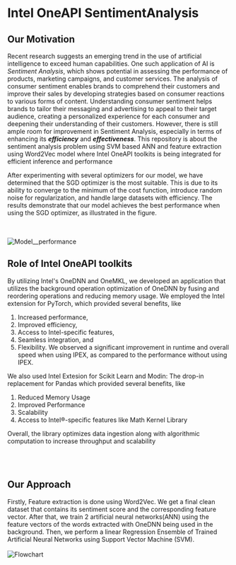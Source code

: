 # Intel OneAPI SentimentAnalysis

## Our Motivation

Recent research suggests an emerging trend in the use of artificial intelligence to exceed human capabilities. One such application of AI is *Sentiment Analysis*, which shows potential in assessing the performance of products, marketing campaigns, and customer services. The analysis of consumer sentiment enables brands to comprehend their customers and improve their sales by developing strategies based on consumer reactions to various forms of content. Understanding consumer sentiment helps brands to tailor their messaging and advertising to appeal to their target audience, creating a personalized experience for each consumer and deepening their understanding of their customers. However, there is still ample room for improvement in Sentiment Analysis, especially in terms of enhancing its ***efficiency*** and ***effectiveness***.
This repository is about the sentiment analysis problem using SVM based ANN and feature extraction using Word2Vec model where Intel OneAPI toolkits is being integrated for efficient inference and performance

After experimenting with several optimizers for our model, we have determined that the SGD optimizer is the most suitable. This is due to its ability to converge to the minimum of the cost function, introduce random noise for regularization, and handle large datasets with efficiency. The results demonstrate that our model achieves the best performance when using the SGD optimizer, as illustrated in the figure.

<br/><br/>
![Model__performance](https://user-images.githubusercontent.com/75220234/236590450-2b1ff2e5-a068-45da-930a-5fe878e4f6c2.jpeg)

## Role of Intel OneAPI toolkits
By utilizing Intel's OneDNN and OneMKL, we developed an application that utilizes the background operation optimization of OneDNN by fusing and reordering operations and reducing memory usage. 
We employed the Intel extension for PyTorch, which provided several benefits, like
1. Increased performance, 
2. Improved efficiency, 
3. Access to Intel-specific features, 
4. Seamless integration, and
5. Flexibility.
We observed a significant improvement in runtime and overall speed when using IPEX, as compared to the performance without using IPEX.

We also used Intel Extesion for Scikit Learn and Modin: The drop-in replacement for Pandas which provided several benefits, like
1. Reduced Memory Usage
2. Improved Performance 
3. Scalability
4. Access to Intel®-specific features like Math Kernel Library

Overall, the library optimizes data ingestion along with algorithmic computation to increase throughput and scalability

<br/><br/>

## Our Approach

Firstly, Feature extraction is done using Word2Vec.
We get a final clean dataset that contains its sentiment score and the corresponding feature vector.
After that, we train 2 artificial neural networks(ANN) using the feature vectors of the words extracted with OneDNN being used in the background.
Then, we perform a linear Regression Ensemble of Trained Artificial Neural Networks using Support Vector Machine (SVM).
<br/><br/>
![Flowchart](https://user-images.githubusercontent.com/75220234/236590467-b953be4e-34ac-47ee-8aa3-236fe859f225.jpeg)

